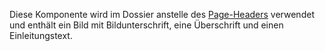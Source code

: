Diese Komponente wird im Dossier anstelle des [Page-Headers](#page-header) verwendet und enthält ein Bild mit Bildunterschrift, eine Überschrift und einen Einleitungstext.